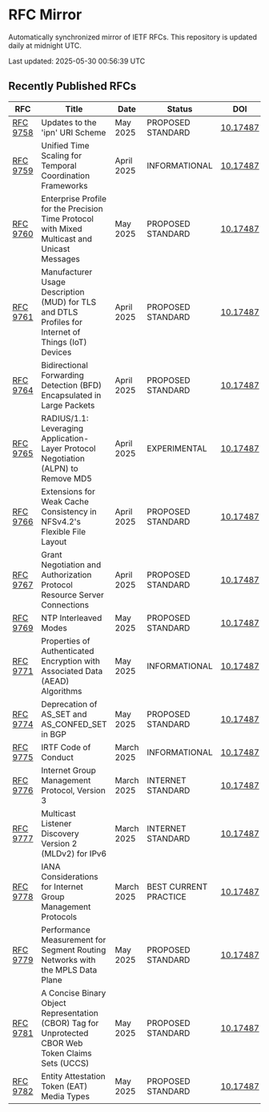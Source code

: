 # RFC Mirror

Automatically synchronized mirror of IETF RFCs. This repository is updated daily at midnight UTC.

Last updated: 2025-05-30 00:56:39 UTC

## Recently Published RFCs

| RFC | Title | Date | Status | DOI |
|-----|-------|------|--------|-----|
| [RFC 9758](rfcs/rfc9758.txt) | Updates to the 'ipn' URI Scheme | May 2025 | PROPOSED STANDARD | [10.17487](https://doi.org/10.17487/RFC9758) |
| [RFC 9759](rfcs/rfc9759.txt) | Unified Time Scaling for Temporal Coordination Frameworks | April 2025 | INFORMATIONAL | [10.17487](https://doi.org/10.17487/RFC9759) |
| [RFC 9760](rfcs/rfc9760.txt) | Enterprise Profile for the Precision Time Protocol with Mixed Multicast and Unicast Messages | May 2025 | PROPOSED STANDARD | [10.17487](https://doi.org/10.17487/RFC9760) |
| [RFC 9761](rfcs/rfc9761.txt) | Manufacturer Usage Description (MUD) for TLS and DTLS Profiles for Internet of Things (IoT) Devices | April 2025 | PROPOSED STANDARD | [10.17487](https://doi.org/10.17487/RFC9761) |
| [RFC 9764](rfcs/rfc9764.txt) | Bidirectional Forwarding Detection (BFD) Encapsulated in Large Packets | April 2025 | PROPOSED STANDARD | [10.17487](https://doi.org/10.17487/RFC9764) |
| [RFC 9765](rfcs/rfc9765.txt) | RADIUS/1.1: Leveraging Application-Layer Protocol Negotiation (ALPN) to Remove MD5 | April 2025 | EXPERIMENTAL | [10.17487](https://doi.org/10.17487/RFC9765) |
| [RFC 9766](rfcs/rfc9766.txt) | Extensions for Weak Cache Consistency in NFSv4.2's Flexible File Layout | April 2025 | PROPOSED STANDARD | [10.17487](https://doi.org/10.17487/RFC9766) |
| [RFC 9767](rfcs/rfc9767.txt) | Grant Negotiation and Authorization Protocol Resource Server Connections | April 2025 | PROPOSED STANDARD | [10.17487](https://doi.org/10.17487/RFC9767) |
| [RFC 9769](rfcs/rfc9769.txt) | NTP Interleaved Modes | May 2025 | PROPOSED STANDARD | [10.17487](https://doi.org/10.17487/RFC9769) |
| [RFC 9771](rfcs/rfc9771.txt) | Properties of Authenticated Encryption with Associated Data (AEAD) Algorithms | May 2025 | INFORMATIONAL | [10.17487](https://doi.org/10.17487/RFC9771) |
| [RFC 9774](rfcs/rfc9774.txt) | Deprecation of AS_SET and AS_CONFED_SET in BGP | May 2025 | PROPOSED STANDARD | [10.17487](https://doi.org/10.17487/RFC9774) |
| [RFC 9775](rfcs/rfc9775.txt) | IRTF Code of Conduct | March 2025 | INFORMATIONAL | [10.17487](https://doi.org/10.17487/RFC9775) |
| [RFC 9776](rfcs/rfc9776.txt) | Internet Group Management Protocol, Version 3 | March 2025 | INTERNET STANDARD | [10.17487](https://doi.org/10.17487/RFC9776) |
| [RFC 9777](rfcs/rfc9777.txt) | Multicast Listener Discovery Version 2 (MLDv2) for IPv6 | March 2025 | INTERNET STANDARD | [10.17487](https://doi.org/10.17487/RFC9777) |
| [RFC 9778](rfcs/rfc9778.txt) | IANA Considerations for Internet Group Management Protocols | March 2025 | BEST CURRENT PRACTICE | [10.17487](https://doi.org/10.17487/RFC9778) |
| [RFC 9779](rfcs/rfc9779.txt) | Performance Measurement for Segment Routing Networks with the MPLS Data Plane | May 2025 | PROPOSED STANDARD | [10.17487](https://doi.org/10.17487/RFC9779) |
| [RFC 9781](rfcs/rfc9781.txt) | A Concise Binary Object Representation (CBOR) Tag for Unprotected CBOR Web Token Claims Sets (UCCS) | May 2025 | PROPOSED STANDARD | [10.17487](https://doi.org/10.17487/RFC9781) |
| [RFC 9782](rfcs/rfc9782.txt) | Entity Attestation Token (EAT) Media Types | May 2025 | PROPOSED STANDARD | [10.17487](https://doi.org/10.17487/RFC9782) |
